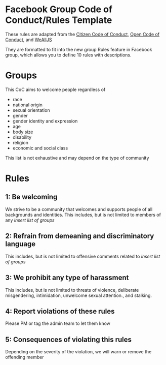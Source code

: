 # Facebook Group Code of Conduct/Rules Template
These rules are adapted from the [Citizen Code of Conduct](http://citizencodeofconduct.org/), [Open Code of Conduct](https://github.com/todogroup/opencodeofconduct), and [WeAllJS](https://wealljs.org/code-of-conduct)

They are formatted to fit into the new group Rules feature in Facebook group, which allows you to define 10 rules with descriptions.

# Groups
This CoC aims to welcome people regardless of 
* race
* national origin
* sexual orientation
* gender
* gender identity and expression
* age
* body size
* disability
* religion
* economic and social class


This list is not exhaustive and may depend on the type of community

# Rules


## 1: Be welcoming

We strive to be a community that welcomes and supports people of all backgrounds and identities. This includes, but is not limited to members of any *insert list of groups*

## 2: Refrain from demeaning and discriminatory language

This includes, but is not limited to offensive comments related to *insert list of groups*

## 3: We prohibit any type of harassment

This includes, but is not limited to threats of violence, deliberate misgendering, intimidation, unwelcome sexual attention., and stalking. 

## 4: Report violations of these rules

Please PM or tag the admin team to let them know

## 5: Consequences of violating this rules

Depending on the severity of the violation, we will warn or remove the offending member






